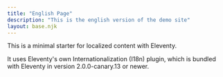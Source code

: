 ```yaml
---
title: "English Page"
description: "This is the english version of the demo site"
layout: base.njk
---
```


This is a minimal starter for localized content with Eleventy.

It uses Eleventy's own Internationalization (I18n) plugin, which is bundled with Eleventy in version 2.0.0-canary.13 or newer.
